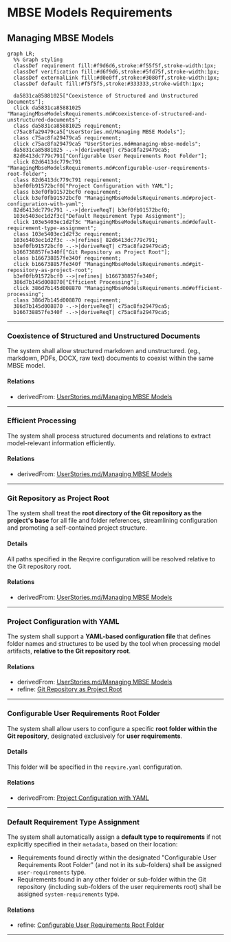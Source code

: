 # MBSE Models Requirements

## Managing MBSE Models
```mermaid
graph LR;
  %% Graph styling
  classDef requirement fill:#f9d6d6,stroke:#f55f5f,stroke-width:1px;
  classDef verification fill:#d6f9d6,stroke:#5fd75f,stroke-width:1px;
  classDef externalLink fill:#d0e0ff,stroke:#3080ff,stroke-width:1px;
  classDef default fill:#f5f5f5,stroke:#333333,stroke-width:1px;

  da5831ca85881025["Coexistence of Structured and Unstructured Documents"];
  click da5831ca85881025 "ManagingMbseModelsRequirements.md#coexistence-of-structured-and-unstructured-documents";
  class da5831ca85881025 requirement;
  c75ac8fa29479ca5["UserStories.md/Managing MBSE Models"];
  class c75ac8fa29479ca5 requirement;
  click c75ac8fa29479ca5 "UserStories.md#managing-mbse-models";
  da5831ca85881025 -.->|deriveReqT| c75ac8fa29479ca5;
  82d6413dc779c791["Configurable User Requirements Root Folder"];
  click 82d6413dc779c791 "ManagingMbseModelsRequirements.md#configurable-user-requirements-root-folder";
  class 82d6413dc779c791 requirement;
  b3ef0fb91572bcf0["Project Configuration with YAML"];
  class b3ef0fb91572bcf0 requirement;
  click b3ef0fb91572bcf0 "ManagingMbseModelsRequirements.md#project-configuration-with-yaml";
  82d6413dc779c791 -.->|deriveReqT| b3ef0fb91572bcf0;
  103e5403ec1d2f3c["Default Requirement Type Assignment"];
  click 103e5403ec1d2f3c "ManagingMbseModelsRequirements.md#default-requirement-type-assignment";
  class 103e5403ec1d2f3c requirement;
  103e5403ec1d2f3c -->|refines| 82d6413dc779c791;
  b3ef0fb91572bcf0 -.->|deriveReqT| c75ac8fa29479ca5;
  b166738857fe340f["Git Repository as Project Root"];
  class b166738857fe340f requirement;
  click b166738857fe340f "ManagingMbseModelsRequirements.md#git-repository-as-project-root";
  b3ef0fb91572bcf0 -->|refines| b166738857fe340f;
  386d7b145d008870["Efficient Processing"];
  click 386d7b145d008870 "ManagingMbseModelsRequirements.md#efficient-processing";
  class 386d7b145d008870 requirement;
  386d7b145d008870 -.->|deriveReqT| c75ac8fa29479ca5;
  b166738857fe340f -.->|deriveReqT| c75ac8fa29479ca5;
```
---

### Coexistence of Structured and Unstructured Documents

The system shall allow structured markdown and unstructured. (eg., markdown, PDFs, DOCX, raw text) documents to coexist within the same MBSE model.

#### Relations
  * derivedFrom: [UserStories.md/Managing MBSE Models](UserStories.md#managing-mbse-models)

---

### Efficient Processing

The system shall process structured documents and relations to extract model-relevant information efficiently.

#### Relations
  * derivedFrom: [UserStories.md/Managing MBSE Models](UserStories.md#managing-mbse-models)

---

### Git Repository as Project Root

The system shall treat the **root directory of the Git repository as the project's base** for all file and folder references, streamlining configuration and promoting a self-contained project structure.

#### Details

All paths specified in the Reqvire configuration will be resolved relative to the Git repository root.

#### Relations
  * derivedFrom: [UserStories.md/Managing MBSE Models](UserStories.md#managing-mbse-models)

---

### Project Configuration with YAML

The system shall support a **YAML-based configuration file** that defines folder names and structures to be used by the tool when processing model artifacts, **relative to the Git repository root**.

#### Relations
  * derivedFrom: [UserStories.md/Managing MBSE Models](UserStories.md#managing-mbse-models)
   * refine: [Git Repository as Project Root](#git-repository-as-project-root)

---

### Configurable User Requirements Root Folder

The system shall allow users to configure a specific **root folder within the Git repository**, designated exclusively for **user requirements**.

#### Details

This folder will be specified in the `reqvire.yaml` configuration.

#### Relations
  * derivedFrom: [Project Configuration with YAML](#project-configuration-with-yaml)

---

### Default Requirement Type Assignment

The system shall automatically assign a **default type to requirements** if not explicitly specified in their `metadata`, based on their location:
* Requirements found directly within the designated "Configurable User Requirements Root Folder" (and not in its sub-folders) shall be assigned `user-requirements` type.
* Requirements found in any other folder or sub-folder within the Git repository (including sub-folders of the user requirements root) shall be assigned `system-requirements` type.

#### Relations
  * refine: [Configurable User Requirements Root Folder](#configurable-user-requirements-root-folder)

---